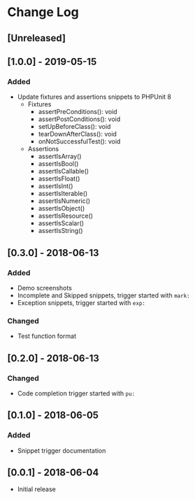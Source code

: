 # Change Log

## [Unreleased]

## [1.0.0] - 2019-05-15
### Added

- Update fixtures and assertions snippets to PHPUnit 8
    - Fixtures
        - assertPreConditions(): void
        - assertPostConditions(): void
        - setUpBeforeClass(): void
        - tearDownAfterClass(): void
        - onNotSuccessfulTest(): void
    - Assertions
        - assertIsArray()
        - assertIsBool()
        - assertIsCallable()
        - assertIsFloat()
        - assertIsInt()
        - assertIsIterable()
        - assertIsNumeric()
        - assertIsObject()
        - assertIsResource()
        - assertIsScalar()
        - assertIsString()

## [0.3.0] - 2018-06-13
### Added
- Demo screenshots
- Incomplete and Skipped snippets, trigger started with `mark:`
- Exception snippets, trigger started with `exp:`  
### Changed
- Test function format

## [0.2.0] - 2018-06-13
### Changed
- Code completion trigger started with `pu:`

## [0.1.0] - 2018-06-05
### Added
- Snippet trigger documentation

## [0.0.1] - 2018-06-04
- Initial release